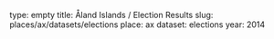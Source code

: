 type: empty
title: Åland Islands / Election Results
slug: places/ax/datasets/elections
place: ax
dataset: elections
year: 2014
